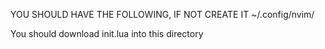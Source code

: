 YOU SHOULD HAVE THE FOLLOWING, IF NOT CREATE IT
~/.config/nvim/

You should download init.lua into this directory
